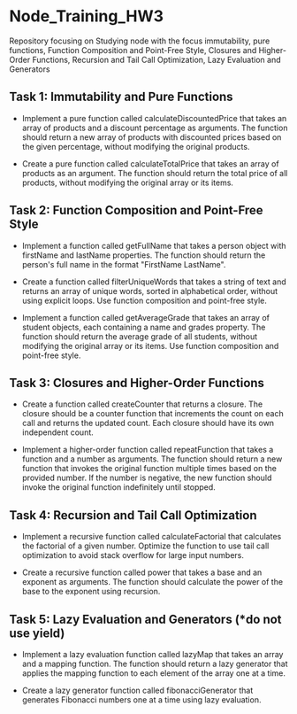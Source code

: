 # Node_Training_HW3
Repository focusing on Studying node with the focus immutability, pure functions, Function Composition and Point-Free Style,  Closures and Higher-Order Functions,  Recursion and Tail Call Optimization, Lazy Evaluation and Generators

## Task 1: Immutability and Pure Functions
- Implement a pure function called calculateDiscountedPrice that takes an array of products and a discount percentage as arguments. The function should return a new array of products with discounted prices based on the given percentage, without modifying the original products.

- Create a pure function called calculateTotalPrice that takes an array of products as an argument. The function should return the total price of all products, without modifying the original array or its items.

## Task 2: Function Composition and Point-Free Style
- Implement a function called getFullName that takes a person object with firstName and lastName properties. The function should return the person's full name in the format "FirstName LastName".

- Create a function called filterUniqueWords that takes a string of text and returns an array of unique words, sorted in alphabetical order, without using explicit loops. Use function composition and point-free style.

- Implement a function called getAverageGrade that takes an array of student objects, each containing a name and grades property. The function should return the average grade of all students, without modifying the original array or its items. Use function composition and point-free style.

## Task 3: Closures and Higher-Order Functions
- Create a function called createCounter that returns a closure. The closure should be a counter function that increments the count on each call and returns the updated count. Each closure should have its own independent count.

- Implement a higher-order function called repeatFunction that takes a function and a number as arguments. The function should return a new function that invokes the original function multiple times based on the provided number. If the number is negative, the new function should invoke the original function indefinitely until stopped.

## Task 4: Recursion and Tail Call Optimization
- Implement a recursive function called calculateFactorial that calculates the factorial of a given number. Optimize the function to use tail call optimization to avoid stack overflow for large input numbers.

- Create a recursive function called power that takes a base and an exponent as arguments. The function should calculate the power of the base to the exponent using recursion.

## Task 5: Lazy Evaluation and Generators (*do not use yield)
- Implement a lazy evaluation function called lazyMap that takes an array and a mapping function. The function should return a lazy generator that applies the mapping function to each element of the array one at a time.

- Create a lazy generator function called fibonacciGenerator that generates Fibonacci numbers one at a time using lazy evaluation.